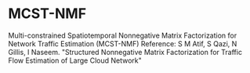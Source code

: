 # MCST-NMF
Multi-constrained Spatiotemporal Nonnegative Matrix Factorization for Network Traffic Estimation (MCST-NMF)
Reference: S M Atif, S Qazi, N Gillis, I Naseem. "Structured Nonnegative Matrix Factorization for Traffic Flow Estimation of Large Cloud Network"
